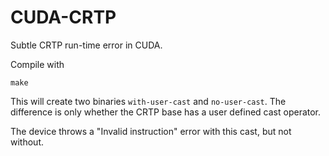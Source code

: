 # CUDA-CRTP
Subtle CRTP run-time error in CUDA.

Compile with

    make

This will create two binaries `with-user-cast` and `no-user-cast`. The
difference is only whether the CRTP base has a user defined cast operator.

The device throws a "Invalid instruction" error with this cast, but not without.
